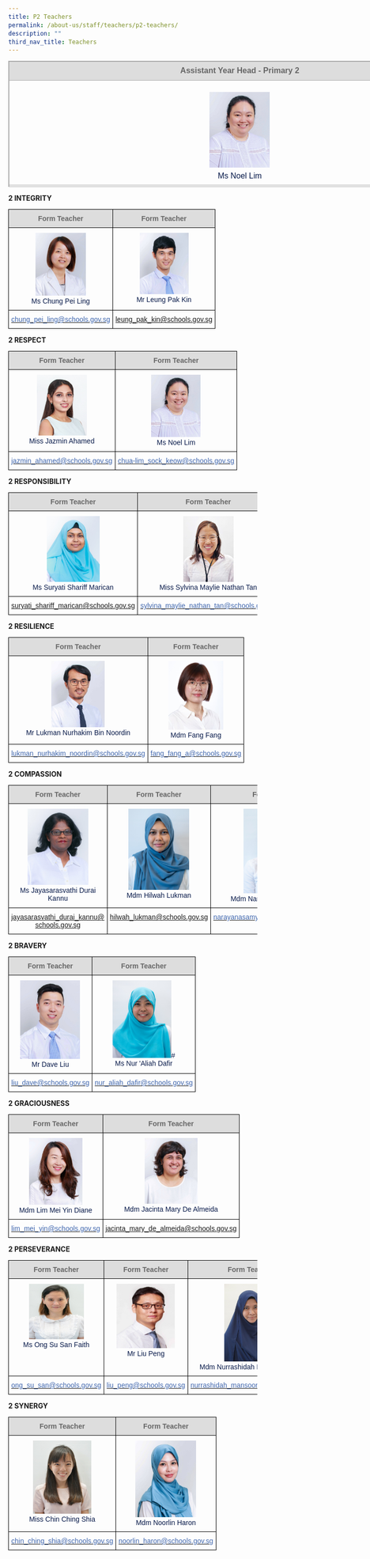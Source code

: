 ```yaml
---
title: P2 Teachers
permalink: /about-us/staff/teachers/p2-teachers/
description: ""
third_nav_title: Teachers
---
```

<table class="iveo_table ives_tab_simple3 ive_eobj_center" border="0" cellspacing="0" cellpadding="0" width="0" style="margin: auto; outline: 0px; padding: 0px; border-collapse: collapse; clear: both; border: 1px solid rgb(170, 170, 170); color: rgb(8, 26, 74); font-family: Rubik, sans-serif; font-size: 16px; font-style: normal; font-variant-ligatures: normal; font-variant-caps: normal; font-weight: 400; letter-spacing: normal; orphans: 2; text-align: left; text-transform: none; white-space: normal; widows: 2; word-spacing: 0px; -webkit-text-stroke-width: 0px; text-decoration-thickness: initial; text-decoration-style: initial; text-decoration-color: initial; width: 936.898px; height: 255px;"><tbody style="margin: 0px; outline: 0px; padding: 0px;"><tr style="margin: 0px; outline: 0px; padding: 0px;"><td width="430" style="margin: 0px; outline: 0px; padding: 7px; text-align: center; border: 1pt solid rgb(170, 170, 170); width: 936px; background: rgb(221, 221, 221);"><div class="" align="center" style="margin: 0px; outline: 0px; padding: 0px; line-height: 22.4px;"><font color="#666666" size="2" style="margin: 0px; outline: 0px; padding: 0px; line-height: 22.4px; font-family: Rubik, sans-serif !important; font-size: 1rem !important;"><b class="" style="margin: 0px; outline: 0px; padding: 0px;">Assistant Year Head -&nbsp;</b><b class="" style="margin: 0px; outline: 0px; padding: 0px;">Primary 2</b></font><font size="2" style="margin: 0px; outline: 0px; padding: 0px; line-height: 22.4px; font-family: Rubik, sans-serif !important; font-size: 1rem !important;"><b class="" style="margin: 0px; outline: 0px; padding: 0px;"><br style="margin: 0px; outline: 0px; padding: 0px;"></b></font></div></td></tr><tr style="margin: 0px; outline: 0px; padding: 0px;"><td style="margin: 0px; outline: 0px; padding: 7px; text-align: center; border: 1px solid rgb(170, 170, 170);"><p align="center" style="margin: 0px 0px 1em; outline: 0px; padding: 0px; line-height: 22.4px; font-size: 1rem !important; font-family: Rubik, sans-serif !important;"></p><div align="center" style="margin: 0px; outline: 0px; padding: 0px; line-height: 22.4px;"><img src="/images/45)%20MS%20NOEL%20LIM_2.jpeg" alt="45) MS NOEL LIM_2.jpg" style="margin: 0px; outline: none; padding: 0px; border: none; max-width: 100%; height: 153px; width: 122px;"><br style="margin: 0px; outline: 0px; padding: 0px;"><font style="margin: 0px; outline: 0px; padding: 0px; line-height: 22.4px; font-family: Rubik, sans-serif !important; font-size: 1rem !important;">Ms Noel Lim</font></div></td></tr><tr style="margin: 0px; outline: 0px; padding: 0px;"><td style="margin: 0px; outline: 0px; padding: 5.25pt; text-align: center; border-top: none; border-right: 1pt solid rgb(170, 170, 170); border-bottom: 1pt solid rgb(170, 170, 170); border-left: 1pt solid rgb(170, 170, 170); border-image: initial;"><p align="center" style="margin: 0px 0px 0.0001pt; outline: 0px; padding: 0px; line-height: normal; font-size: 1rem !important; font-family: Rubik, sans-serif !important; text-align: center;"><span lang="EN-SG" style="margin: 0px; outline: 0px; padding: 0px; line-height: 22.4px; font-family: Rubik, sans-serif !important; font-size: 1rem !important;"><font color="#4067ae" size="2" style="margin: 0px; outline: 0px; padding: 0px; line-height: 22.4px; font-family: Rubik, sans-serif !important; font-size: 1rem !important;">chua-lim_sock_keow@schools.gov.sg</font></span></p></td></tr></tbody></table>

**2 INTEGRITY**

<style type="text/css">
.tg  {border-collapse:collapse;border-spacing:0;}
.tg td{border-color:black;border-style:solid;border-width:1px;font-family:Arial, sans-serif;font-size:14px;
  overflow:hidden;padding:10px 5px;word-break:normal;}
.tg th{border-color:black;border-style:solid;border-width:1px;font-family:Arial, sans-serif;font-size:14px;
  font-weight:normal;overflow:hidden;padding:10px 5px;word-break:normal;}
.tg .tg-hp8w{color:#081A4A;text-align:center;vertical-align:top}
.tg .tg-a4yv{background-color:#DDD;color:#666;font-weight:bold;text-align:center;vertical-align:top}
.tg .tg-8k3w{color:#4067AE;text-align:center;vertical-align:top}
</style>
<table class="tg">
<thead>
  <tr>
    <th class="tg-a4yv">Form Teacher</th>
    <th class="tg-a4yv">Form Teacher</th>
  </tr>
</thead>
<tbody>
  <tr>
    <td class="tg-hp8w"><img src="/images/79)%20MS%20CHUNG%20PEI%20LING.jpeg" alt="79) MS CHUNG PEI LING.jpg" width="102" height="127"><br>Ms Chung Pei Ling    <br></td>
    <td class="tg-hp8w"><img src="/images/13)%20MR%20LEUNG%20PAK%20KIN.jpeg" alt="13) MR LEUNG PAK KIN.jpg" width="99" height="124"><br>Mr Leung Pak Kin</td>
  </tr>
  <tr>
    <td class="tg-8k3w"><a href="mailto:chung_pei_ling@schools.gov.sg"><span style="text-decoration:none;color:#4067AE">chung_pei_ling@schools.gov.sg</span></a><br></td>
    <td class="tg-8k3w"><a href="mailto:leung_pak_kin@schools.gov.sg">leung_pak_kin@schools.gov.sg</a></td>
  </tr>
</tbody>
</table>

**2 RESPECT**

<style type="text/css">
.tg  {border-collapse:collapse;border-spacing:0;}
.tg td{border-color:black;border-style:solid;border-width:1px;font-family:Arial, sans-serif;font-size:14px;
  overflow:hidden;padding:10px 5px;word-break:normal;}
.tg th{border-color:black;border-style:solid;border-width:1px;font-family:Arial, sans-serif;font-size:14px;
  font-weight:normal;overflow:hidden;padding:10px 5px;word-break:normal;}
.tg .tg-hp8w{color:#081A4A;text-align:center;vertical-align:top}
.tg .tg-a4yv{background-color:#DDD;color:#666;font-weight:bold;text-align:center;vertical-align:top}
.tg .tg-8k3w{color:#4067AE;text-align:center;vertical-align:top}
</style>
<table class="tg">
<thead>
  <tr>
    <th class="tg-a4yv">Form Teacher</th>
    <th class="tg-a4yv">Form Teacher</th>
  </tr>
</thead>
<tbody>
  <tr>
    <td class="tg-hp8w"><img src="/images/163%20Miss%20Jazmin%20Ahamed.jpeg" alt="163 Miss Jazmin Ahamed.jpg" width="101" height="123"><br>Miss Jazmin Ahamed</td>
    <td class="tg-hp8w"><img src="/images/45)%20MS%20NOEL%20LIM_2.jpeg" alt="45) MS NOEL LIM_2.jpg" width="100" height="126"><br>Ms Noel Lim</td>
  </tr>
  <tr>
    <td class="tg-8k3w"><a href="mailto:jazmin_ahamed@schools.gov.sg"><span style="text-decoration:none;color:#4067AE">jazmin_ahamed@schools.gov.sg</span></a><br></td>
    <td class="tg-8k3w"><a href="mailto:chua-lim_sock_keow@schools.gov.sg"><span style="text-decoration:none;color:#4067AE">chua-lim_sock_keow@schools.gov.sg</span></a></td>
  </tr>
</tbody>
</table>

**2 RESPONSIBILITY**

<style type="text/css">
.tg  {border-collapse:collapse;border-spacing:0;}
.tg td{border-color:black;border-style:solid;border-width:1px;font-family:Arial, sans-serif;font-size:14px;
  overflow:hidden;padding:10px 5px;word-break:normal;}
.tg th{border-color:black;border-style:solid;border-width:1px;font-family:Arial, sans-serif;font-size:14px;
  font-weight:normal;overflow:hidden;padding:10px 5px;word-break:normal;}
.tg .tg-hp8w{color:#081A4A;text-align:center;vertical-align:top}
.tg .tg-a4yv{background-color:#DDD;color:#666;font-weight:bold;text-align:center;vertical-align:top}
.tg .tg-8k3w{color:#4067AE;text-align:center;vertical-align:top}
</style>
<table class="tg">
<thead>
  <tr>
    <th class="tg-a4yv">Form Teacher</th>
    <th class="tg-a4yv">Form Teacher</th>
  </tr>
</thead>
<tbody>
  <tr>
    <td class="tg-hp8w"><img src="/images/72)%20MDM%20SURYATI%20SHARIFF%20MARICAN.jpeg" alt="72) MDM SURYATI SHARIFF MARICAN.jpg" width="107" height="133"><br>Ms Suryati Shariff Marican<br></td>
    <td class="tg-hp8w"><img src="/images/Ms%20Sylvina%20Tan.jpeg" alt="Ms Sylvina Tan.JPG" width="102" height="133"><br>Miss Sylvina Maylie Nathan Tan</td>
  </tr>
  <tr>
    <td class="tg-8k3w"><a href="mailto:suryati_shariff_marican@schools.gov.sg">suryati_shariff_marican@schools.gov.sg</a></td>
    <td class="tg-8k3w"><a href="mailto:sylvina_maylie_nathan_tan@schools.gov.sg"><span style="text-decoration:none;color:#4067AE">sylvina_maylie_nathan_tan@schools.gov.sg</span></a></td>
  </tr>
</tbody>
</table>

**2 RESILIENCE**

<style type="text/css">
.tg  {border-collapse:collapse;border-spacing:0;}
.tg td{border-color:black;border-style:solid;border-width:1px;font-family:Arial, sans-serif;font-size:14px;
  overflow:hidden;padding:10px 5px;word-break:normal;}
.tg th{border-color:black;border-style:solid;border-width:1px;font-family:Arial, sans-serif;font-size:14px;
  font-weight:normal;overflow:hidden;padding:10px 5px;word-break:normal;}
.tg .tg-hp8w{color:#081A4A;text-align:center;vertical-align:top}
.tg .tg-a4yv{background-color:#DDD;color:#666;font-weight:bold;text-align:center;vertical-align:top}
.tg .tg-8k3w{color:#4067AE;text-align:center;vertical-align:top}
</style>
<table class="tg">
<thead>
  <tr>
    <th class="tg-a4yv">Form Teacher</th>
    <th class="tg-a4yv">Form Teacher</th>
  </tr>
</thead>
<tbody>
  <tr>
    <td class="tg-hp8w"><img src="/images/77)%20MR%20LUKMAN%20NURHAKIM.jpeg" alt="77) MR LUKMAN NURHAKIM.jpg" width="108" height="134"><br>Mr Lukman Nurhakim Bin Noordin</td>
    <td class="tg-hp8w"><img src="/images/146)%20Mdm%20Fang%20Fang.jpeg" alt="146) Mdm Fang Fang.jpeg" width="111" height="139"><br>Mdm Fang Fang</td>
  </tr>
  <tr>
    <td class="tg-8k3w"><a href="mailto:lukman_nurhakim_noordin@schools.gov.sg"><span style="text-decoration:none;color:#4067AE">lukman_nurhakim_noordin@schools.gov.sg</span></a><br></td>
    <td class="tg-8k3w"><a href="mailto:fang_fang_a@schools.gov.sg"><span style="text-decoration:none;color:#4067AE">fang_fang_a@schools.gov.sg</span></a></td>
  </tr>
</tbody>
</table>

**2 COMPASSION**

<style type="text/css">
.tg  {border-collapse:collapse;border-spacing:0;}
.tg td{border-color:black;border-style:solid;border-width:1px;font-family:Arial, sans-serif;font-size:14px;
  overflow:hidden;padding:10px 5px;word-break:normal;}
.tg th{border-color:black;border-style:solid;border-width:1px;font-family:Arial, sans-serif;font-size:14px;
  font-weight:normal;overflow:hidden;padding:10px 5px;word-break:normal;}
.tg .tg-hp8w{color:#081A4A;text-align:center;vertical-align:top}
.tg .tg-a4yv{background-color:#DDD;color:#666;font-weight:bold;text-align:center;vertical-align:top}
.tg .tg-8k3w{color:#4067AE;text-align:center;vertical-align:top}
</style>
<table class="tg">
<thead>
  <tr>
    <th class="tg-a4yv">Form Teacher</th>
    <th class="tg-a4yv"> Form Teacher</th>
    <th class="tg-a4yv">Form Teacher<br></th>
  </tr>
</thead>
<tbody>
  <tr>
    <td class="tg-hp8w"><img src="/images/49)%20MS%20JAYASARASVATHI%20DURAI%20KANNU.jpeg" alt="49) MS JAYASARASVATHI DURAI KANNU.jpg" width="123" height="154"><br>Ms Jayasarasvathi Durai Kannu<br></td>
    <td class="tg-hp8w"><img src="/images/Hilwah.jpeg" alt="Hilwah.jpg" width="123" height="164"><br>Mdm Hilwah Lukman</td>
    <td class="tg-hp8w"><img src="/images/Kavitha.jpeg" alt="Kavitha.jpg" width="128" height="171"><br>Mdm Narayanasamy Kavitha<br></td>
  </tr>
  <tr>
    <td class="tg-8k3w"><a href="mailto:jayasarasvathi_durai_kannu@schools.gov.sg">jayasarasvathi_durai_kannu@</a><br><a href="mailto:jayasarasvathi_durai_kannu@schools.gov.sg">schools.gov.sg</a></td>
    <td class="tg-8k3w"><a href="mailto:hilwah_lukman@schools.gov.sg">hilwah_lukman@schools.gov.sg</a><br></td>
    <td class="tg-8k3w"><a href="mailto:narayanasamy_kavitha@schools.gov.sg"><span style="text-decoration:none;color:#4067AE">narayanasamy_kavitha@schools.gov.sg</span></a></td>
  </tr>
</tbody>
</table>

**2 BRAVERY**

<style type="text/css">
.tg  {border-collapse:collapse;border-spacing:0;}
.tg td{border-color:black;border-style:solid;border-width:1px;font-family:Arial, sans-serif;font-size:14px;
  overflow:hidden;padding:10px 5px;word-break:normal;}
.tg th{border-color:black;border-style:solid;border-width:1px;font-family:Arial, sans-serif;font-size:14px;
  font-weight:normal;overflow:hidden;padding:10px 5px;word-break:normal;}
.tg .tg-hp8w{color:#081A4A;text-align:center;vertical-align:top}
.tg .tg-a4yv{background-color:#DDD;color:#666;font-weight:bold;text-align:center;vertical-align:top}
.tg .tg-8k3w{color:#4067AE;text-align:center;vertical-align:top}
</style>
<table class="tg">
<thead>
  <tr>
    <th class="tg-a4yv">Form Teacher</th>
    <th class="tg-a4yv">Form Teacher</th>
  </tr>
</thead>
<tbody>
  <tr>
    <td class="tg-hp8w"><img src="/images/44)%20MR%20DAVE%20LIU.jpeg" alt="44) MR DAVE LIU.jpg" width="121" height="159"><br>Mr Dave Liu</td>
    <td class="tg-hp8w"><img src="/images/DSC05196.jpeg" alt="DSC05196.jpg" width="119" height="157"># <br>Ms Nur 'Aliah Dafir</td>
  </tr>
  <tr>
    <td class="tg-8k3w"><a href="mailto:liu_dave@schools.gov.sg"><span style="text-decoration:none;color:#4067AE">liu_dave@schools.gov.sg</span></a><br></td>
    <td class="tg-8k3w"><a href="mailto:nur_aliah_dafir@schools.gov.sg"><span style="text-decoration:none;color:#4067AE">nur_aliah_dafir@schools.gov.sg</span></a></td>
  </tr>
</tbody>
</table>

**2 GRACIOUSNESS**

<style type="text/css">
.tg  {border-collapse:collapse;border-spacing:0;}
.tg td{border-color:black;border-style:solid;border-width:1px;font-family:Arial, sans-serif;font-size:14px;
  overflow:hidden;padding:10px 5px;word-break:normal;}
.tg th{border-color:black;border-style:solid;border-width:1px;font-family:Arial, sans-serif;font-size:14px;
  font-weight:normal;overflow:hidden;padding:10px 5px;word-break:normal;}
.tg .tg-hp8w{color:#081A4A;text-align:center;vertical-align:top}
.tg .tg-a4yv{background-color:#DDD;color:#666;font-weight:bold;text-align:center;vertical-align:top}
.tg .tg-8k3w{color:#4067AE;text-align:center;vertical-align:top}
</style>
<table class="tg">
<thead>
  <tr>
    <th class="tg-a4yv">Form Teacher<br></th>
    <th class="tg-a4yv">Form Teacher</th>
  </tr>
</thead>
<tbody>
  <tr>
    <td class="tg-hp8w"><img src="/images/54)%20MRS%20LEE-LIM%20MEI%20YIN.jpeg" alt="54) MRS LEE-LIM MEI YIN.jpg" width="108" height="135"><br>Mdm Lim Mei Yin Diane</td>
    <td class="tg-hp8w"><img src="/images/55)%20MRS%20JACINTA%20GOMES.jpeg" alt="55) MRS JACINTA GOMES.jpg" width="107" height="133"><br>Mdm Jacinta Mary De Almeida</td>
  </tr>
  <tr>
    <td class="tg-8k3w"><a href="mailto:lim_mei_yin@schools.gov.sg"><span style="text-decoration:none;color:#4067AE">lim_mei_yin@schools.gov.sg</span></a><br></td>
    <td class="tg-8k3w"><a href="mailto:jacinta_mary_de_almeida@schools.gov.sg">jacinta_mary_de_almeida@schools.gov.sg</a></td>
  </tr>
</tbody>
</table>

**2 PERSEVERANCE**

<style type="text/css">
.tg  {border-collapse:collapse;border-spacing:0;}
.tg td{border-color:black;border-style:solid;border-width:1px;font-family:Arial, sans-serif;font-size:14px;
  overflow:hidden;padding:10px 5px;word-break:normal;}
.tg th{border-color:black;border-style:solid;border-width:1px;font-family:Arial, sans-serif;font-size:14px;
  font-weight:normal;overflow:hidden;padding:10px 5px;word-break:normal;}
.tg .tg-hp8w{color:#081A4A;text-align:center;vertical-align:top}
.tg .tg-a4yv{background-color:#DDD;color:#666;font-weight:bold;text-align:center;vertical-align:top}
.tg .tg-8k3w{color:#4067AE;text-align:center;vertical-align:top}
</style>
<table class="tg">
<thead>
  <tr>
    <th class="tg-a4yv">Form Teacher</th>
    <th class="tg-a4yv"> Form Teacher</th>
    <th class="tg-a4yv">Form Teacher<br></th>
  </tr>
</thead>
<tbody>
  <tr>
    <td class="tg-hp8w"><img src="/images/Faith.jpeg" alt="Faith.jpg" width="111" height="112"><br>Ms Ong Su San Faith<br></td>
    <td class="tg-hp8w"><img src="/images/129)%20Mr%20Liu%20Peng.jpeg" alt="129) Mr Liu Peng.jpg" width="118" height="130"><br>Mr Liu Peng</td>
    <td class="tg-hp8w"><img src="/images/Nurrashidah%20Binte%20Mansoor.jpeg" alt="Nurrashidah Binte Mansoor.JPG" width="105" height="157"><br>Mdm Nurrashidah Binte Mansoor</td>
  </tr>
  <tr>
    <td class="tg-8k3w"><a href="mailto:ong_su_san@schools.gov.sg"><span style="text-decoration:none;color:#4067AE">ong_su_san@schools.gov.sg</span></a></td>
    <td class="tg-8k3w"><a href="mailto:liu_peng@schools.gov.sg"><span style="text-decoration:none;color:#4067AE">liu_peng@schools.gov.sg</span></a><br></td>
    <td class="tg-8k3w"><a href="mailto:nurrashidah_mansoor@schools.gov.sg"><span style="text-decoration:none;color:#4067AE">nurrashidah_mansoor@schools.gov.sg</span></a></td>
  </tr>
</tbody>
</table>

**2 SYNERGY**

<style type="text/css">
.tg  {border-collapse:collapse;border-spacing:0;}
.tg td{border-color:black;border-style:solid;border-width:1px;font-family:Arial, sans-serif;font-size:14px;
  overflow:hidden;padding:10px 5px;word-break:normal;}
.tg th{border-color:black;border-style:solid;border-width:1px;font-family:Arial, sans-serif;font-size:14px;
  font-weight:normal;overflow:hidden;padding:10px 5px;word-break:normal;}
.tg .tg-46dd{color:#081A4A;font-weight:bold;text-align:center;vertical-align:top}
.tg .tg-a4yv{background-color:#DDD;color:#666;font-weight:bold;text-align:center;vertical-align:top}
.tg .tg-8k3w{color:#4067AE;text-align:center;vertical-align:top}
</style>
<table class="tg">
<thead>
  <tr>
    <th class="tg-a4yv">Form Teacher</th>
    <th class="tg-a4yv">Form Teacher</th>
  </tr>
</thead>
<tbody>
  <tr>
    <td class="tg-46dd"><img src="/images/Ms%20Chin%20Ching%20Shia.jpeg" alt="Ms Chin Ching Shia.JPG" width="118" height="148"><br><span style="font-weight:400">Miss Chin Ching</span> <span style="font-weight:normal">Shia</span> </td>
    <td class="tg-46dd"><img src="/images/109)%20MDM%20NOORLIN%20HARON_2.jpeg" alt="109) MDM NOORLIN HARON_2.jpg" width="123" height="155"><br><span style="font-weight:400">Mdm Noorlin Haron</span><br></td>
  </tr>
  <tr>
    <td class="tg-8k3w"><a href="mailto:chin_ching_shia@schools.gov.sg"><span style="text-decoration:none;color:#4067AE">chin_ching_shia@schools.gov.sg</span></a><br></td>
    <td class="tg-8k3w"><a href="mailto:noorlin_haron@schools.gov.sg"><span style="font-weight:400;text-decoration:none;color:#4067AE">noorlin_haron@schools.gov.sg</span></a></td>
  </tr>
</tbody>
</table>